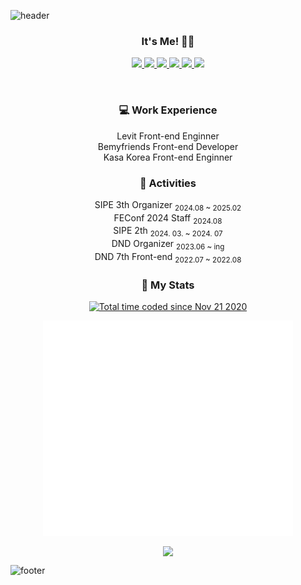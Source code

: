 ![header](https://capsule-render.vercel.app/api?type=Slice&color=38d9a9&height=180&section=header&text=seungmin%20Sa&fontSize=80&fontColor=343a40&animation=twinkling&rotate=-5)


  <h3 align="center">It's Me! 🙋‍♂️</h3>
  <p align="center">
    <a href="https://haranglog.tistory.com/">
      <img src="https://img.shields.io/badge/Tech_Blog-f76707?style=flat-square&logo=Blogger&logoColor=white"/>
    </a>
    <a href="https://velog.io/@saseungmin">
      <img src="https://img.shields.io/badge/Velog-20c997?style=flat-square&logo=Vimeo&logoColor=white"/>
    </a>
    <a href="https://www.facebook.com/saseungmin95">
      <img src="https://img.shields.io/badge/Facebook-1877F2?style=flat-square&logo=Facebook&logoColor=white"/>
    </a>
    <a href="mailto:dbd02169@naver.com">
      <img src="https://img.shields.io/badge/E--Mail-03C75A?style=flat-square&logo=Naver&logoColor=white"/>
    </a>
    <a href="https://harang-resume.notion.site/e745ead9704646ddad166eabf3c66d10">
      <img src="https://img.shields.io/badge/Notion-000000?style=flat-square&logo=notion&logoColor=#000000"/>
    </a>
    <a href="https://www.linkedin.com/in/seungmin95">
      <img src="https://img.shields.io/badge/LinkedIn-0A66C2?style=flat-square&logo=LinkedIn&logoColor=#000000"/>
    </a>
  </p>
</br>

<h3 align="center">💻 Work Experience</h3>
<p align="center">
  Levit Front-end Enginner
  </br>
  Bemyfriends Front-end Developer
  </br>
  Kasa Korea Front-end Enginner
</p>

<h3 align="center">🥕 Activities</h3>
<p align="center">
  SIPE 3th Organizer <sub>2024.08 ~ 2025.02</sub>
  </br>
  FEConf 2024 Staff <sub>2024.08</sub>
  </br>
  SIPE 2th <sub>2024. 03. ~ 2024. 07</sub>
  </br>
  DND Organizer <sub>2023.06 ~ ing</sub>
  </br>
  DND 7th Front-end <sub>2022.07 ~ 2022.08</sub>
</p>

<h3 align="center">🍭 My Stats</h3>

<p align="center">
  <a href="https://wakatime.com/@80511dd2-bcc5-44be-893c-a0de3451278d"><img src="https://wakatime.com/badge/user/80511dd2-bcc5-44be-893c-a0de3451278d.svg" alt="Total time coded since Nov 21 2020" /></a>
</p>

<p align="center">
  <img align="center" width="400" src="https://github.com/saseungmin/saseungmin/blob/master/github-metrics.svg">
</p>

<p align="center">
  <img align="center" src="https://github-readme-stats.vercel.app/api?username=saseungmin&theme=cobalt&show_icons=true" />
</p>


![footer](https://capsule-render.vercel.app/api?type=Slice&color=38d9a9&height=120&section=footer)
